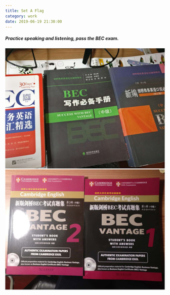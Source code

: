 ```yaml
---
title: Set A Flag
category: work
date: 2019-06-19 21:30:00
---
```

##### Practice speaking and listening, pass the BEC exam.


![book1](/images/bec/1.jpeg)
![book2](/images/bec/2.jpeg)
